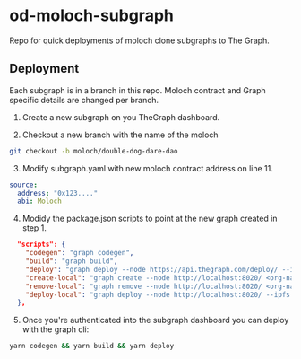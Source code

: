 # od-moloch-subgraph

Repo for quick deployments of moloch clone subgraphs to The Graph.

## Deployment

Each subgraph is in a branch in this repo. Moloch contract and Graph specific details are changed per branch.

1. Create a new subgraph on you TheGraph dashboard.

2. Checkout a new branch with the name of the moloch

```bash
git checkout -b moloch/double-dog-dare-dao
```

3. Modify subgraph.yaml with new moloch contract address on line 11.

```yaml
source:
  address: "0x123...."
  abi: Moloch
```

4. Modidy the package.json scripts to point at the new graph created in step 1.

```json
  "scripts": {
    "codegen": "graph codegen",
    "build": "graph build",
    "deploy": "graph deploy --node https://api.thegraph.com/deploy/ --ipfs https://api.thegraph.com/ipfs/ <org-name>/<graph-name>",
    "create-local": "graph create --node http://localhost:8020/ <org-name>/<graph-name>",
    "remove-local": "graph remove --node http://localhost:8020/ <org-name>/<graph-name>",
    "deploy-local": "graph deploy --node http://localhost:8020/ --ipfs http://localhost:5001 <org-name>/<graph-name>"
  },
```

5. Once you're authenticated into the subgraph dashboard you can deploy with the graph cli:

```bash
yarn codegen && yarn build && yarn deploy
```
